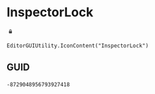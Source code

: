 # InspectorLock
![](/img/InspectorLock.png)

``` CSharp
EditorGUIUtility.IconContent("InspectorLock")
```
## GUID
```
-8729048956793927418
```
